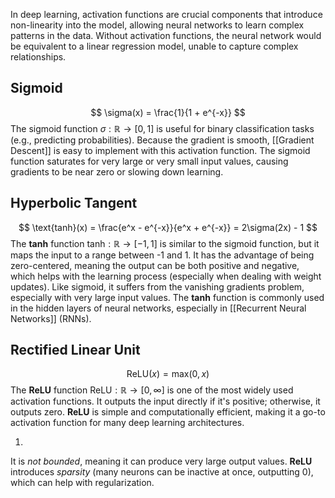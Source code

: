 In deep learning, activation functions are crucial components that introduce non-linearity into the model, allowing neural networks to learn complex patterns in the data. Without activation functions, the neural network would be equivalent to a linear regression model, unable to capture complex relationships.
## Sigmoid
$$
\sigma(x) = \frac{1}{1 + e^{-x}}
$$
 The sigmoid function $\sigma : \mathbb{R} \to [0,1]$ is useful for binary classification tasks (e.g., predicting probabilities). Because the gradient is smooth, [[Gradient Descent]] is easy to implement with this activation function. The sigmoid function saturates for very large or very small input values, causing gradients to be near zero or slowing down learning.

## Hyperbolic Tangent
$$
\text{tanh}(x) = \frac{e^x - e^{-x}}{e^x + e^{-x}} = 2\sigma(2x) - 1
$$
The **tanh** function $\text{tanh} : \mathbb{R} \to [-1,1]$ is similar to the sigmoid function, but it maps the input to a range between -1 and 1. It has the advantage of being zero-centered, meaning the output can be both positive and negative, which helps with the learning process (especially when dealing with weight updates). Like sigmoid, it suffers from the vanishing gradients problem, especially with very large input values. The **tanh** function is commonly used in the hidden layers of neural networks, especially in [[Recurrent Neural Networks]] (RNNs).

## Rectified Linear Unit
$$\text{ReLU}(x) = \text{max}(0,x)$$
The **ReLU** function $\text{ReLU} : \mathbb{R} \to [0,\infty]$ is one of the most widely used activation functions. It outputs the input directly if it's positive; otherwise, it outputs zero. **ReLU** is simple and computationally efficient, making it a go-to activation function for many deep learning architectures. 

1. 
It is *not bounded*, meaning it can produce very large output values. **ReLU** introduces *sparsity* (many neurons can be inactive at once, outputting 0), which can help with regularization.


 
